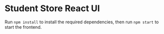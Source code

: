 # Student Store React UI

Run `npm install` to install the required dependencies, then run `npm start` to start the frontend.
